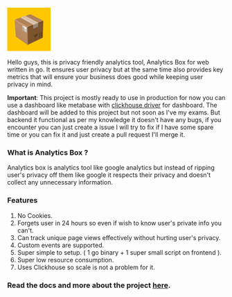 <img src="./assets/logo.png" width="100"></img>

Hello guys, this is privacy friendly analytics tool, Analytics Box for web written in go. It ensures user privacy but at the same time also provides key metrics that will ensure your business does good while keeping user privacy in mind.

**Important**: This project is mostly ready to use in production for now you can use a dashboard like metabase with [clickhouse driver](https://github.com/enqueue/metabase-clickhouse-driver) for dashboard. The dashboard will be added to this project but not soon as I've my exams. But backend it functional as per my knowledge it doesn't have any bugs, if you encounter you can just create a issue I will try to fix if I have some spare time or you can fix it and just create a pull request I'll merge it.

### What is Analytics Box ?

Analytics box is analytics tool like google analytics but instead of ripping user's privacy off them like google it respects their privacy and doesn't collect any unnecessary information.

### Features
1. No Cookies.
2. Forgets user in 24 hours so even if wish to know user's private info you can't.
3. Can track unique page views effectively without hurting user's privacy.
4. Custom events are supported.
5. Super simple to setup. ( 1 go binary + 1 super small script on frontend ).
6. Super low resource consumption.
7. Uses Clickhouse so scale is not a problem for it.

### Read the docs and more about the project [here](https://ketanip.gitbook.io/analytics-box).
